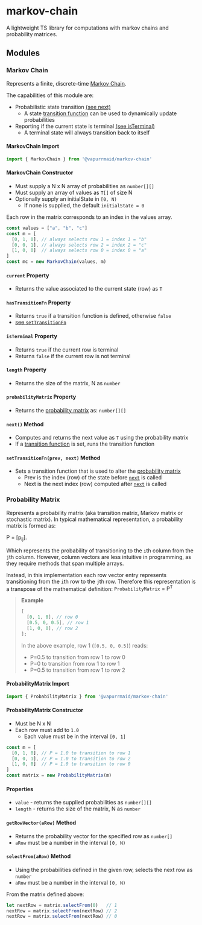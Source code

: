# markov-chain

A lightweight TS library for computations with markov chains and probability
matrices.

## Modules

### Markov Chain

Represents a finite, discrete-time
[Markov Chain](https://en.wikipedia.org/wiki/Markov_chain#Discrete-time_Markov_chain).

The capabilities of this module are:

- Probabilistic state transition [(see next)](#next-method)
  - A state [transition function](#settransitionfnprev-next-method) can be used
    to dynamically update probabilities
- Reporting if the current state is terminal
  [(see isTerminal)](#isterminal-property)
  - A terminal state will always transition back to itself

#### MarkovChain Import

```ts
import { MarkovChain } from '@vapurrmaid/markov-chain'
```

#### MarkovChain Constructor

- Must supply a N x N array of probabilities as `number[][]`
- Must supply an array of values as `T[]` of size N
- Optionally supply an initialState in `[0, N)`
  - If none is supplied, the default `initialState = 0`

Each row in the matrix corresponds to an index in the values array.

```ts
const values = ["a", "b", "c"]
const m = [
  [0, 1, 0], // always selects row 1 = index 1 = "b"
  [0, 0, 1], // always selects row 2 = index 2 = "c"
  [1, 0, 0]  // always selects row 0 = index 0 = "a"
]
const mc = new MarkovChain(values, m)
```

#### `current` Property

- Returns the value associated to the current state (row) as `T`

#### `hasTransitionFn` Property

- Returns `true` if a transition function is defined, otherwise `false`
- [see `setTransitionFn`](#settransitionfnprev-next-method)

#### `isTerminal` Property

- Returns `true` if the current row is terminal
- Returns `false` if the current row is not terminal

#### `length` Property

- Returns the size of the matrix, N as `number`

#### `probabilityMatrix` Property

- Returns the [probability matrix](#probability-matrix) as: `number[][]`

#### `next()` Method

- Computes and returns the next value as `T` using the probability matrix
- If a [transition function](#settransitionfnprev-next-method) is set, runs the
  transition function

#### `setTransitionFn(prev, next)` Method

- Sets a transition function that is used to alter the
  [probability matrix](#probabilitymatrix-property)
  - Prev is the index (row) of the state before [`next`](#next-method) is called
  - Next is the next index (row) computed after [`next`](#next-method) is called

### Probability Matrix

Represents a probability matrix (aka transition matrix, Markov matrix or
stochastic matrix). In typical mathematical representation, a probability matrix
is formed as:

<p>P = [p<sub>ij</sub>].</p>

Which represents the probability of transitioning to the `i`th column from the
`j`th column. However, column vectors are less intuitive in programming, as they
require methods that span multiple arrays.

Instead, in this implementation each row vector entry represents transitioning
from the `i`th row to the `j`th row. Therefore this representation is a
transpose of the mathematical definition: <span><code>ProbabilityMatrix</code> =
P<sup>T</sup></span>

> **Example**
>
> ```js
> [
>   [0, 1, 0], // row 0
>   [0.5, 0, 0.5], // row 1
>   [1, 0, 0], // row 2
> ];
> ```
>
> In the above example, row 1 (`[0.5, 0, 0.5]`) reads:
>
> - P=0.5 to transition from row 1 to row 0
> - P=0 to transition from row 1 to row 1
> - P=0.5 to transition from row 1 to row 2

#### ProbabilityMatrix Import

```ts
import { ProbabilityMatrix } from '@vapurrmaid/markov-chain'
```

#### ProbabilityMatrix Constructor

- Must be N x N
- Each row must add to `1.0`
  - Each value must be in the interval `[0, 1]`

```ts
const m = [
  [0, 1, 0], // P = 1.0 to transition to row 1
  [0, 0, 1], // P = 1.0 to transition to row 2
  [1, 0, 0]  // P = 1.0 to transition to row 0
]
const matrix = new ProbabilityMatrix(m)
```

#### Properties

- `value` - returns the supplied probabilities as `number[][]`
- `length` - returns the size of the matrix, N as `number`

#### `getRowVector(aRow)` Method

- Returns the probability vector for the specified row as `number[]`
- `aRow` must be a number in the interval `[0, N)`

#### `selectFrom(aRow)` Method

- Using the probabilities defined in the given row, selects the next row as
  `number`
- `aRow` must be a number in the interval `[0, N)`

From the matrix defined above:

```ts
let nextRow = matrix.selectFrom(0)   // 1
nextRow = matrix.selectFrom(nextRow) // 2
nextRow = matrix.selectFrom(nextRow) // 0
```
